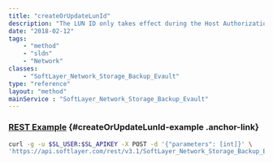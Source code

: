 ```yaml
---
title: "createOrUpdateLunId"
description: "The LUN ID only takes effect during the Host Authorization process. It is required to de-authorize all hosts before using this method. "
date: "2018-02-12"
tags:
    - "method"
    - "sldn"
    - "Network"
classes:
    - "SoftLayer_Network_Storage_Backup_Evault"
type: "reference"
layout: "method"
mainService : "SoftLayer_Network_Storage_Backup_Evault"
---
```


### [REST Example](#createOrUpdateLunId-example) <a href="/article/rest/"><i class="fas fa-question"></i></a> {#createOrUpdateLunId-example .anchor-link} 
```bash
curl -g -u $SL_USER:$SL_APIKEY -X POST -d '{"parameters": [int]}' \
'https://api.softlayer.com/rest/v3.1/SoftLayer_Network_Storage_Backup_Evault/{SoftLayer_Network_Storage_Backup_EvaultID}/createOrUpdateLunId'
```
